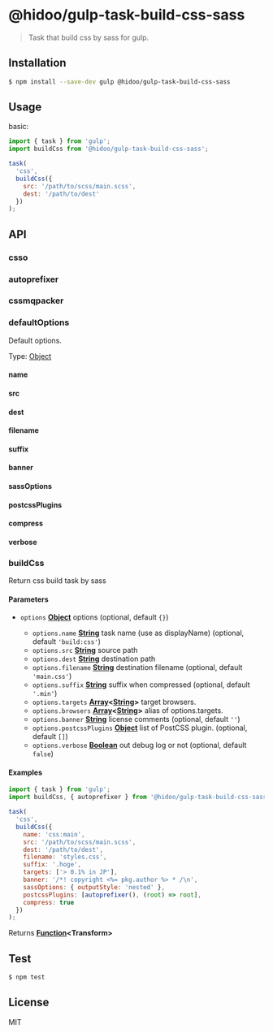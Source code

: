 # @hidoo/gulp-task-build-css-sass

> Task that build css by sass for gulp.

## Installation

```sh
$ npm install --save-dev gulp @hidoo/gulp-task-build-css-sass
```

## Usage

basic:

```js
import { task } from 'gulp';
import buildCss from '@hidoo/gulp-task-build-css-sass';

task(
  'css',
  buildCss({
    src: '/path/to/scss/main.scss',
    dest: '/path/to/dest'
  })
);
```

## API

<!-- Generated by documentation.js. Update this documentation by updating the source code. -->

### csso

### autoprefixer

### cssmqpacker

### defaultOptions

Default options.

Type: [Object](https://developer.mozilla.org/docs/Web/JavaScript/Reference/Global_Objects/Object)

#### name

#### src

#### dest

#### filename

#### suffix

#### banner

#### sassOptions

#### postcssPlugins

#### compress

#### verbose

### buildCss

Return css build task by sass

#### Parameters

- `options` **[Object](https://developer.mozilla.org/docs/Web/JavaScript/Reference/Global_Objects/Object)** options (optional, default `{}`)

  - `options.name` **[String](https://developer.mozilla.org/docs/Web/JavaScript/Reference/Global_Objects/String)** task name (use as displayName) (optional, default `'build:css'`)
  - `options.src` **[String](https://developer.mozilla.org/docs/Web/JavaScript/Reference/Global_Objects/String)** source path
  - `options.dest` **[String](https://developer.mozilla.org/docs/Web/JavaScript/Reference/Global_Objects/String)** destination path
  - `options.filename` **[String](https://developer.mozilla.org/docs/Web/JavaScript/Reference/Global_Objects/String)** destination filename (optional, default `'main.css'`)
  - `options.suffix` **[String](https://developer.mozilla.org/docs/Web/JavaScript/Reference/Global_Objects/String)** suffix when compressed (optional, default `'.min'`)
  - `options.targets` **[Array](https://developer.mozilla.org/docs/Web/JavaScript/Reference/Global_Objects/Array)<[String](https://developer.mozilla.org/docs/Web/JavaScript/Reference/Global_Objects/String)>** target browsers.
  - `options.browsers` **[Array](https://developer.mozilla.org/docs/Web/JavaScript/Reference/Global_Objects/Array)<[String](https://developer.mozilla.org/docs/Web/JavaScript/Reference/Global_Objects/String)>** alias of options.targets.
  - `options.banner` **[String](https://developer.mozilla.org/docs/Web/JavaScript/Reference/Global_Objects/String)** license comments (optional, default `''`)
  - `options.postcssPlugins` **[Object](https://developer.mozilla.org/docs/Web/JavaScript/Reference/Global_Objects/Object)** list of PostCSS plugin. (optional, default `[]`)
  - `options.verbose` **[Boolean](https://developer.mozilla.org/docs/Web/JavaScript/Reference/Global_Objects/Boolean)** out debug log or not (optional, default `false`)

#### Examples

```javascript
import { task } from 'gulp';
import buildCss, { autoprefixer } from '@hidoo/gulp-task-build-css-sass';

task(
  'css',
  buildCss({
    name: 'css:main',
    src: '/path/to/scss/main.scss',
    dest: '/path/to/dest',
    filename: 'styles.css',
    suffix: '.hoge',
    targets: ['> 0.1% in JP'],
    banner: '/*! copyright <%= pkg.author %> * /\n',
    sassOptions: { outputStyle: 'nested' },
    postcssPlugins: [autoprefixer(), (root) => root],
    compress: true
  })
);
```

Returns **[Function](https://developer.mozilla.org/docs/Web/JavaScript/Reference/Statements/function)\<Transform>**&#x20;

## Test

```sh
$ npm test
```

## License

MIT
